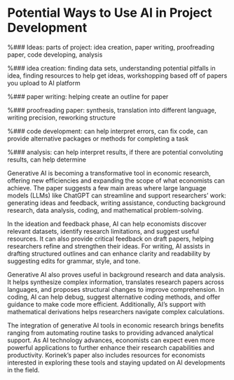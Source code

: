 # Potential Ways to Use AI in Project Development

%### Ideas: parts of project: idea creation, paper writing, proofreading paper, code developing, analysis

%### idea creation: finding data sets, understanding potential pitfalls in idea, finding resources to help get ideas, workshopping based off of papers you upload to AI platform

%### paper writing: helping create an outline for paper

%### proofreading paper: synthesis, translation into different language, writing precision, reworking structure

%### code development: can help interpret errors, can fix code, can provide alternative packages or methods for completing a task

%### analysis: can help interpret results, if there are potential convoluting results, can help determine

Generative AI is becoming a transformative tool in economic research, offering new efficiencies and expanding the scope of what economists can achieve. The paper suggests a few main areas where large language models (LLMs) like ChatGPT can streamline and support researchers’ work: generating ideas and feedback, writing assistance, conducting background research, data analysis, coding, and mathematical problem-solving.

In the ideation and feedback phase, AI can help economists discover relevant datasets, identify research limitations, and suggest useful resources. It can also provide critical feedback on draft papers, helping researchers refine and strengthen their ideas. For writing, AI assists in drafting structured outlines and can enhance clarity and readability by suggesting edits for grammar, style, and tone.

Generative AI also proves useful in background research and data analysis. It helps synthesize complex information, translates research papers across languages, and proposes structural changes to improve comprehension. In coding, AI can help debug, suggest alternative coding methods, and offer guidance to make code more efficient. Additionally, AI’s support with mathematical derivations helps researchers navigate complex calculations.

The integration of generative AI tools in economic research brings benefits ranging from automating routine tasks to providing advanced analytical support. As AI technology advances, economists can expect even more powerful applications to further enhance their research capabilities and productivity. Korinek’s paper also includes resources for economists interested in exploring these tools and staying updated on AI developments in the field.
